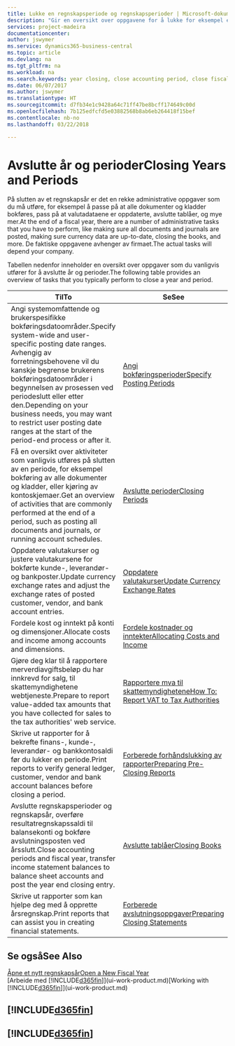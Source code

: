 ```yaml
---
title: Lukke en regnskapsperiode og regnskapsperioder | Microsoft-dokumentasjon
description: "Gir en oversikt over oppgavene for å lukke for eksempel et regnskapsår eller en regnskapsperiode og sørge for at dokumenter og kladder er bokført, og for å kontrollere banksaldoer."
services: project-madeira
documentationcenter: 
author: jswymer
ms.service: dynamics365-business-central
ms.topic: article
ms.devlang: na
ms.tgt_pltfrm: na
ms.workload: na
ms.search.keywords: year closing, close accounting period, close fiscal year, bank account detailed trial balance
ms.date: 06/07/2017
ms.author: jswymer
ms.translationtype: HT
ms.sourcegitcommit: d7fb34e1c9428a64c71ff47be8bcff174649c00d
ms.openlocfilehash: 7b125edfcfd5e03882568b8ab6eb264418f15bef
ms.contentlocale: nb-no
ms.lasthandoff: 03/22/2018

---
```

# <a name="closing-years-and-periods"></a><span data-ttu-id="e6065-103">Avslutte år og perioder</span><span class="sxs-lookup"><span data-stu-id="e6065-103">Closing Years and Periods</span></span>
<span data-ttu-id="e6065-104">På slutten av et regnskapsår er det en rekke administrative oppgaver som du må utføre, for eksempel å passe på at alle dokumenter og kladder bokføres, pass på at valutadataene er oppdaterte, avslutte tablåer, og mye mer.</span><span class="sxs-lookup"><span data-stu-id="e6065-104">At the end of a fiscal year, there are a number of administrative tasks that you have to perform, like making sure all documents and journals are posted, making sure currency data are up-to-date, closing the books, and more.</span></span> <span data-ttu-id="e6065-105">De faktiske oppgavene avhenger av firmaet.</span><span class="sxs-lookup"><span data-stu-id="e6065-105">The actual tasks will depend your company.</span></span>

<span data-ttu-id="e6065-106">Tabellen nedenfor inneholder en oversikt over oppgaver som du vanligvis utfører for å avslutte år og perioder.</span><span class="sxs-lookup"><span data-stu-id="e6065-106">The following table provides an overview of tasks that you typically perform to close a year and period.</span></span>

| <span data-ttu-id="e6065-107">Til</span><span class="sxs-lookup"><span data-stu-id="e6065-107">To</span></span> | <span data-ttu-id="e6065-108">Se</span><span class="sxs-lookup"><span data-stu-id="e6065-108">See</span></span> |
| --- | --- |
| <span data-ttu-id="e6065-109">Angi systemomfattende og brukerspesifikke bokføringsdatoområder.</span><span class="sxs-lookup"><span data-stu-id="e6065-109">Specify system-wide and user-specific posting date ranges.</span></span> <span data-ttu-id="e6065-110">Avhengig av forretningsbehovene vil du kanskje begrense brukerens bokføringsdatoområder i begynnelsen av prosessen ved periodeslutt eller etter den.</span><span class="sxs-lookup"><span data-stu-id="e6065-110">Depending on your business needs, you may want to restrict user posting date ranges at the start of the period-end process or after it.</span></span> |[<span data-ttu-id="e6065-111">Angi bokføringsperioder</span><span class="sxs-lookup"><span data-stu-id="e6065-111">Specify Posting Periods</span></span>](finance-how-specify-posting-periods.md) |
| <span data-ttu-id="e6065-112">Få en oversikt over aktiviteter som vanligvis utføres på slutten av en periode, for eksempel bokføring av alle dokumenter og kladder, eller kjøring av kontoskjemaer.</span><span class="sxs-lookup"><span data-stu-id="e6065-112">Get an overview of activities that are commonly performed at the end of a period, such as posting all documents and journals, or running account schedules.</span></span> |[<span data-ttu-id="e6065-113">Avslutte perioder</span><span class="sxs-lookup"><span data-stu-id="e6065-113">Closing Periods</span></span>](year-how-complete-period-end-processes.md) |
| <span data-ttu-id="e6065-114">Oppdatere valutakurser og justere valutakursene for bokførte kunde-, leverandør- og bankposter.</span><span class="sxs-lookup"><span data-stu-id="e6065-114">Update currency exchange rates and adjust the exchange rates of posted customer, vendor, and bank account entries.</span></span> |[<span data-ttu-id="e6065-115">Oppdatere valutakurser</span><span class="sxs-lookup"><span data-stu-id="e6065-115">Update Currency Exchange Rates</span></span>](finance-how-update-currencies.md) |
| <span data-ttu-id="e6065-116">Fordele kost og inntekt på konti og dimensjoner.</span><span class="sxs-lookup"><span data-stu-id="e6065-116">Allocate costs and income among accounts and dimensions.</span></span> |[<span data-ttu-id="e6065-117">Fordele kostnader og inntekter</span><span class="sxs-lookup"><span data-stu-id="e6065-117">Allocating Costs and Income</span></span>](year-allocate-costs-income.md) |
| <span data-ttu-id="e6065-118">Gjøre deg klar til å rapportere merverdiavgiftsbeløp du har innkrevd for salg, til skattemyndighetene webtjeneste.</span><span class="sxs-lookup"><span data-stu-id="e6065-118">Prepare to report value-added tax amounts that you have collected for sales to the tax authorities' web service.</span></span> |[<span data-ttu-id="e6065-119">Rapportere mva til skattemyndighetene</span><span class="sxs-lookup"><span data-stu-id="e6065-119">How To: Report VAT to Tax Authorities</span></span>](finance-how-report-vat.md)|
| <span data-ttu-id="e6065-120">Skrive ut rapporter for å bekrefte finans-, kunde-, leverandør- og bankkontosaldi før du lukker en periode.</span><span class="sxs-lookup"><span data-stu-id="e6065-120">Print reports to verify general ledger, customer, vendor and bank account balances before closing a period.</span></span> |[<span data-ttu-id="e6065-121">Forberede forhåndslukking av rapporter</span><span class="sxs-lookup"><span data-stu-id="e6065-121">Preparing Pre-Closing Reports</span></span>](year-prepare-preclose-reports.md) |
| <span data-ttu-id="e6065-122">Avslutte regnskapsperioder og regnskapsår, overføre resultatregnskapssaldi til balansekonti og bokføre avslutningsposten ved årsslutt.</span><span class="sxs-lookup"><span data-stu-id="e6065-122">Close accounting periods and fiscal year, transfer income statement balances to balance sheet accounts and post the year end closing entry.</span></span> |[<span data-ttu-id="e6065-123">Avslutte tablåer</span><span class="sxs-lookup"><span data-stu-id="e6065-123">Closing Books</span></span>](year-close-books.md) |
| <span data-ttu-id="e6065-124">Skrive ut rapporter som kan hjelpe deg med å opprette årsregnskap.</span><span class="sxs-lookup"><span data-stu-id="e6065-124">Print reports that can assist you in creating financial statements.</span></span> |[<span data-ttu-id="e6065-125">Forberede avslutningsoppgaver</span><span class="sxs-lookup"><span data-stu-id="e6065-125">Preparing Closing Statements</span></span>](year-prepare-close-statement.md) |

## <a name="see-also"></a><span data-ttu-id="e6065-126">Se også</span><span class="sxs-lookup"><span data-stu-id="e6065-126">See Also</span></span>
[<span data-ttu-id="e6065-127">Åpne et nytt regnskapsår</span><span class="sxs-lookup"><span data-stu-id="e6065-127">Open a New Fiscal Year</span></span>](finance-how-open-new-fiscal-year.md)  
<span data-ttu-id="e6065-128">[Arbeide med [!INCLUDE[d365fin](includes/d365fin_md.md)]](ui-work-product.md)</span><span class="sxs-lookup"><span data-stu-id="e6065-128">[Working with [!INCLUDE[d365fin](includes/d365fin_md.md)]](ui-work-product.md)</span></span>

## [!INCLUDE[d365fin](includes/free_trial_md.md)]  
## [!INCLUDE[d365fin](includes/training_link_md.md)]

